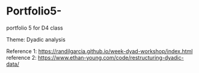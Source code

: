 # Portfolio5-
portfolio 5 for D4 class 

Theme: Dyadic analysis


Reference 1: https://randilgarcia.github.io/week-dyad-workshop/index.html
reference 2: https://www.ethan-young.com/code/restructuring-dyadic-data/
